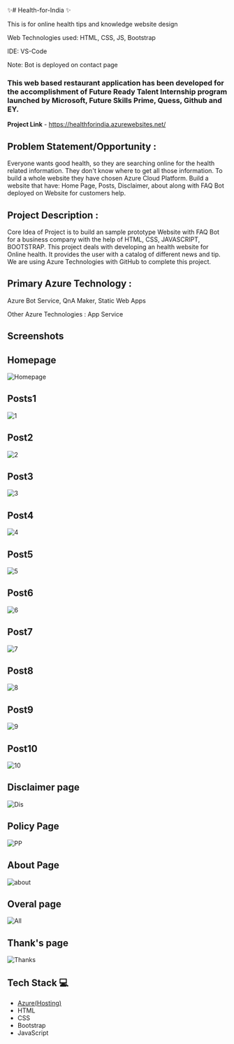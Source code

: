 ✨# Health-for-India ✨ 

This is for online health tips and knowledge website design 

Web Technologies used: HTML, CSS, JS, Bootstrap

IDE: VS-Code

Note: Bot is deployed on contact page

### This web based restaurant application has been developed for the accomplishment of Future Ready Talent Internship program launched by Microsoft, Future Skills Prime, Quess, Github and EY.


**Project Link** - https://healthforindia.azurewebsites.net/

## Problem Statement/Opportunity :
Everyone wants good health, so they are searching online for the health related information. They don't know where to get all those information. To build a whole website they have chosen Azure Cloud Platform. Build a website that have: Home Page, Posts, Disclaimer, about along with FAQ Bot deployed on Website for customers help.

## Project Description :
Core Idea of Project is to build an sample prototype Website with FAQ Bot for a business company with the help of HTML, CSS, JAVASCRIPT, BOOTSTRAP. This project deals with developing an health website for Online health. It provides the user with a catalog of different news and tip. We are using Azure Technologies with GitHub to complete this project.
## Primary Azure Technology :
Azure Bot Service, QnA Maker, Static Web Apps

Other Azure Technologies : App Service


## Screenshots
## Homepage
![Homepage](https://user-images.githubusercontent.com/111211348/197329866-7225d5bc-bd61-4472-9d66-a1f6373608ba.png)

## Posts1
![1](https://user-images.githubusercontent.com/111211348/197330022-f99bd8d9-f82b-4368-a22e-e4e6c920267c.png)

## Post2
![2](https://user-images.githubusercontent.com/111211348/197330092-2fddd2c7-b1dc-40e1-9f14-539c8a22698d.png)

## Post3
![3](https://user-images.githubusercontent.com/111211348/197330138-e7bd750c-0193-4963-a666-6bced47d014c.png)

## Post4
![4](https://user-images.githubusercontent.com/111211348/197330179-52a2622b-6a1d-4698-ae58-7237db8760a3.png)

## Post5
![5](https://user-images.githubusercontent.com/111211348/197332779-64d668c4-69bc-49e1-bb62-5d2b33307486.png)

## Post6
![6](https://user-images.githubusercontent.com/111211348/197332791-60167bec-408f-43c4-8983-936c5463d22a.png)

## Post7
![7](https://user-images.githubusercontent.com/111211348/197332800-d2d0b765-534d-40c7-90b6-8624f44491bd.png)

## Post8
![8](https://user-images.githubusercontent.com/111211348/197332813-929acdb1-dc52-4ef4-8841-3a442b5999b7.png)

## Post9
![9](https://user-images.githubusercontent.com/111211348/197332822-3d2aef5f-f14c-4258-aee4-806f9daa6860.png)

## Post10
![10](https://user-images.githubusercontent.com/111211348/197332842-f3837696-83a8-4ff3-a8d5-3d37762cd594.png)

## Disclaimer page
![Dis](https://user-images.githubusercontent.com/111211348/197332872-7d96c296-46f7-4644-b59b-7c599ec01b2b.png)

## Policy Page
![PP](https://user-images.githubusercontent.com/111211348/197332903-f41e34e1-b83f-4e31-9931-39996dd20fb6.png)

## About Page
![about](https://user-images.githubusercontent.com/111211348/197332921-9c352f78-ff22-4041-8006-9f9fbf63b471.png)

## Overal page
![All](https://user-images.githubusercontent.com/111211348/197332944-636442e2-25a0-4438-91d4-987b32977a4c.png)

## Thank's page
![Thanks](https://user-images.githubusercontent.com/111211348/197332963-f31fc75f-2113-4951-a2a3-7e4d79c2d689.png)


## Tech Stack 💻

- [Azure(Hosting)](https://azure.microsoft.com/en-in/features/azure-portal/)
- HTML
- CSS
- Bootstrap
- JavaScript
